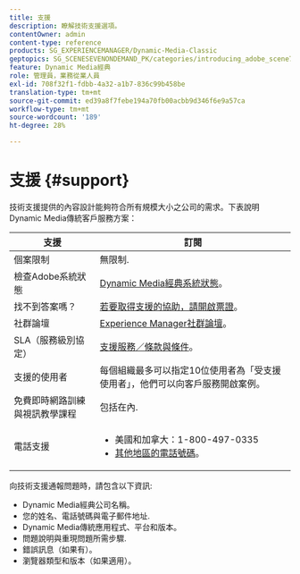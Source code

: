 ```yaml
---
title: 支援
description: 瞭解技術支援選項。
contentOwner: admin
content-type: reference
products: SG_EXPERIENCEMANAGER/Dynamic-Media-Classic
geptopics: SG_SCENESEVENONDEMAND_PK/categories/introducing_adobe_scene7
feature: Dynamic Media經典
role: 管理員，業務從業人員
exl-id: 708f32f1-fdbb-4a32-a1b7-836c99b458be
translation-type: tm+mt
source-git-commit: ed39a8f7febe194a70fb00acbb9d346f6e9a57ca
workflow-type: tm+mt
source-wordcount: '189'
ht-degree: 28%

---
```


# 支援 {#support}

技術支援提供的內容設計能夠符合所有規模大小之公司的需求。下表說明Dynamic Media傳統客戶服務方案：

| 支援 | 訂閱 |
|--- |--- |
| 個案限制 | 無限制. |
| 檢查Adobe系統狀態 | [Dynamic Media經典系統狀態](https://status.adobe.com/products/1175)。 |
| 找不到答案嗎？ | [若要取得支援的協助，請開啟票證](https://experienceleague.adobe.com/?support-solution=General#support)。 |
| 社群論壇 | [Experience Manager社群論壇](https://experienceleaguecommunities.adobe.com/t5/adobe-experience-manager/ct-p/adobe-experience-manager-community)。 |
| SLA（服務級別協定） | [支援服務／條款與條件](https://helpx.adobe.com/support/programs/support-policies-terms-conditions.html)。 |
| 支援的使用者 | 每個組織最多可以指定10位使用者為「受支援使用者」，他們可以向客戶服務開啟案例。 |
| 免費即時網路訓練與視訊教學課程 | 包括在內. |
| 電話支援 | <ul><li>美國和加拿大：1-800-497-0335 </li><li>[其他地區的電話號碼](https://helpx.adobe.com/contact/dma-external/DMACustomeCareRegionalPhoneNumbers.html)。</li></ul> |

<!-- |Create a support case| [https://helpx.adobe.com/enterprise/admin-guide.html/enterprise/using/support-for-experience-cloud.ug.html](https://helpx.adobe.com/enterprise/admin-guide.html/enterprise/using/support-for-experience-cloud.ug.html) | -->

向技術支援通報問題時，請包含以下資訊:

* Dynamic Media經典公司名稱。
* 您的姓名、電話號碼與電子郵件地址.
* Dynamic Media傳統應用程式、平台和版本。
* 問題說明與重現問題所需步驟.
* 錯誤訊息（如果有）。
* 瀏覽器類型和版本（如果適用）。
